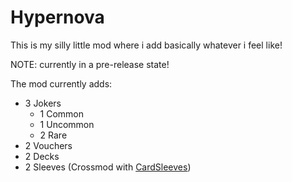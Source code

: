 # Hypernova

This is my silly little mod where i add basically whatever i feel like!

NOTE: currently in a pre-release state!

The mod currently adds:
- 3 Jokers
    - 1 Common
    - 1 Uncommon
    - 2 Rare
- 2 Vouchers
- 2 Decks
- 2 Sleeves (Crossmod with [CardSleeves](https://github.com/larswijn/CardSleeves/releases/latest))